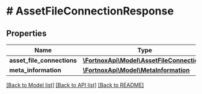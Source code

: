 # # AssetFileConnectionResponse

## Properties

Name | Type | Description | Notes
------------ | ------------- | ------------- | -------------
**asset_file_connections** | [**\FortnoxApi\Model\AssetFileConnection[]**](AssetFileConnection.md) |  | [optional]
**meta_information** | [**\FortnoxApi\Model\MetaInformation**](MetaInformation.md) |  | [optional]

[[Back to Model list]](../../README.md#models) [[Back to API list]](../../README.md#endpoints) [[Back to README]](../../README.md)
